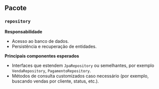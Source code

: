 ## Pacote

### `repository`

**Responsabilidade**  
- Acesso ao banco de dados.  
- Persistência e recuperação de entidades.  

**Principais componentes esperados**  
- Interfaces que estendem `JpaRepository` ou semelhantes, por exemplo `VendaRepository`, `PagamentoRepository`.  
- Métodos de consulta customizados caso necessário (por exemplo, buscando vendas por cliente, status, etc.).
